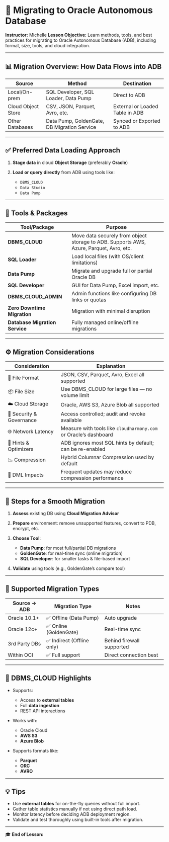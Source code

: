 # 🔁 Migrating to Oracle Autonomous Database

**Instructor:** Michelle
**Lesson Objective:** Learn methods, tools, and best practices for migrating to Oracle Autonomous Database (ADB), including format, size, tools, and cloud integration.

---

## 📊 Migration Overview: How Data Flows into ADB

| Source             | Method                                      | Destination                     |
| ------------------ | ------------------------------------------- | ------------------------------- |
| Local/On-prem      | SQL Developer, SQL Loader, Data Pump        | Direct to ADB                   |
| Cloud Object Store | CSV, JSON, Parquet, Avro, etc.              | External or Loaded Table in ADB |
| Other Databases    | Data Pump, GoldenGate, DB Migration Service | Synced or Exported to ADB       |

---

## ✅ Preferred Data Loading Approach

1. **Stage data** in cloud **Object Storage** (preferably **Oracle**)
2. **Load or query directly** from ADB using tools like:

   * `DBMS_CLOUD`
   * `Data Studio`
   * `Data Pump`

---

## 🧰 Tools & Packages

| Tool/Package                   | Purpose                                                                                 |
| ------------------------------ | --------------------------------------------------------------------------------------- |
| **DBMS\_CLOUD**                | Move data securely from object storage to ADB. Supports AWS, Azure, Parquet, Avro, etc. |
| **SQL Loader**                 | Load local files (with OS/client limitations)                                           |
| **Data Pump**                  | Migrate and upgrade full or partial Oracle DB                                           |
| **SQL Developer**              | GUI for Data Pump, Excel import, etc.                                                   |
| **DBMS\_CLOUD\_ADMIN**         | Admin functions like configuring DB links or quotas                                     |
| **Zero Downtime Migration**    | Migration with minimal disruption                                                       |
| **Database Migration Service** | Fully managed online/offline migrations                                                 |

---

## ⚙️ Migration Considerations

| Consideration            | Explanation                                                      |
| ------------------------ | ---------------------------------------------------------------- |
| 📁 File Format           | JSON, CSV, Parquet, Avro, Excel all supported                    |
| 📦 File Size             | Use DBMS\_CLOUD for large files — no volume limit                |
| ☁️ Cloud Storage         | Oracle, AWS S3, Azure Blob all supported                         |
| 🔐 Security & Governance | Access controlled; audit and revoke available                    |
| 🌐 Network Latency       | Measure with tools like `cloudharmony.com` or Oracle’s dashboard |
| 🧠 Hints & Optimizers    | ADB ignores most SQL hints by default; can be re-enabled         |
| 📉 Compression           | Hybrid Columnar Compression used by default                      |
| 🔁 DML Impacts           | Frequent updates may reduce compression performance              |

---

## 🧭 Steps for a Smooth Migration

1. **Assess** existing DB using **Cloud Migration Advisor**
2. **Prepare** environment: remove unsupported features, convert to PDB, encrypt, etc.
3. **Choose Tool**:

   * **Data Pump**: for most full/partial DB migrations
   * **GoldenGate**: for real-time sync (online migration)
   * **SQL Developer**: for smaller tasks & file-based import
4. **Validate** using tools (e.g., GoldenGate’s compare tool)

---

## 📡 Supported Migration Types

| Source → ADB  | Migration Type            | Notes                     |
| ------------- | ------------------------- | ------------------------- |
| Oracle 10.1+  | ✅ Offline (Data Pump)     | Auto upgrade              |
| Oracle 12c+   | ✅ Online (GoldenGate)     | Real-time sync            |
| 3rd Party DBs | ✅ Indirect (Offline only) | Behind firewall supported |
| Within OCI    | ✅ Full support            | Direct connection best    |

---

## 🔎 DBMS\_CLOUD Highlights

* Supports:

  * Access to **external tables**
  * Full **data ingestion**
  * REST API interactions
* Works with:

  * Oracle Cloud
  * **AWS S3**
  * **Azure Blob**
* Supports formats like:

  * **Parquet**
  * **ORC**
  * **AVRO**

---

## 💡 Tips

* Use **external tables** for on-the-fly queries without full import.
* Gather table statistics manually if not using direct path load.
* Monitor latency before deciding ADB deployment region.
* Validate and test thoroughly using built-in tools after migration.

---

🎓 **End of Lesson:**
